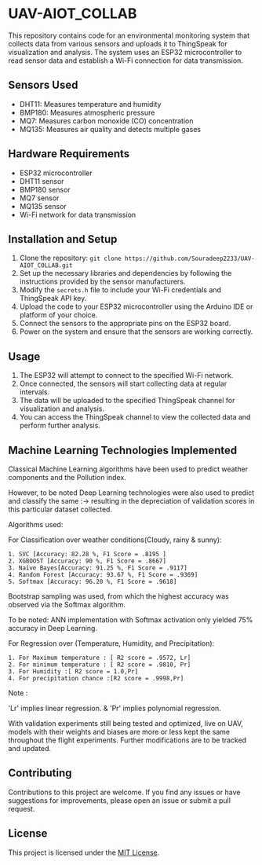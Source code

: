 # UAV-AIOT_COLLAB

This repository contains code for an environmental monitoring system that collects data from various sensors and uploads it to ThingSpeak for visualization and analysis. The system uses an ESP32 microcontroller to read sensor data and establish a Wi-Fi connection for data transmission.

## Sensors Used

- DHT11: Measures temperature and humidity
- BMP180: Measures atmospheric pressure
- MQ7: Measures carbon monoxide (CO) concentration
- MQ135: Measures air quality and detects multiple gases

## Hardware Requirements

- ESP32 microcontroller
- DHT11 sensor
- BMP180 sensor
- MQ7 sensor
- MQ135 sensor
- Wi-Fi network for data transmission

## Installation and Setup

1. Clone the repository: `git clone https://github.com/Souradeep2233/UAV-AIOT_COLLAB.git`
2. Set up the necessary libraries and dependencies by following the instructions provided by the sensor manufacturers.
3. Modify the `secrets.h` file to include your Wi-Fi credentials and ThingSpeak API key.
4. Upload the code to your ESP32 microcontroller using the Arduino IDE or platform of your choice.
5. Connect the sensors to the appropriate pins on the ESP32 board.
6. Power on the system and ensure that the sensors are working correctly.

## Usage

1. The ESP32 will attempt to connect to the specified Wi-Fi network.
2. Once connected, the sensors will start collecting data at regular intervals.
3. The data will be uploaded to the specified ThingSpeak channel for visualization and analysis.
4. You can access the ThingSpeak channel to view the collected data and perform further analysis.


## Machine Learning Technologies Implemented 

Classical Machine Learning algorithms have been used to predict weather components and the Pollution index.

However, to be noted Deep Learning technologies were also used to predict and classify the same :-> resulting in the depreciation of validation scores in this particular dataset collected.


Algorithms used:

For Classification over weather conditions(Cloudy, rainy & sunny): 

    1. SVC [Accuracy: 82.28 %, F1 Score = .8195 ] 
    2. XGBOOST [Accuracy: 90 %, F1 Score = .8667] 
    3. Naive Bayes[Accuracy: 91.25 %, F1 Score = .9117] 
    4. Random Forest [Accuracy: 93.67 %, F1 Score = .9369] 
    5. Softmax [Accuracy: 96.20 %, F1 Score = .9618]
Bootstrap sampling was used, from which the highest accuracy was observed via the Softmax algorithm.

To be noted: ANN implementation with Softmax activation only yielded 75% accuracy in Deep Learning.

For Regression over (Temperature, Humidity, and Precipitation):
    
    1. For Maximum temperature : [ R2 score = .9572, Lr] 
    2. For minimum temperature : [ R2 score = .9810, Pr] 
    3. For Humidity :[ R2 score = 1.0,Pr] 
    4. For precipitation chance :[R2 score = .9998,Pr]

Note :

'Lr' implies linear regression. & 'Pr' implies polynomial regression.

With validation experiments still being tested and optimized, live on UAV, models with their weights and biases are more or less kept the same throughout the flight experiments. Further modifications are to be tracked and updated.

## Contributing

Contributions to this project are welcome. If you find any issues or have suggestions for improvements, please open an issue or submit a pull request.

## License

This project is licensed under the [MIT License](LICENSE).
